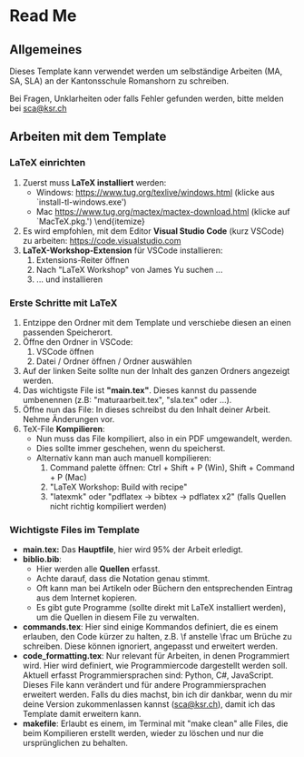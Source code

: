 # Read Me

## Allgemeines

Dieses Template kann verwendet werden um selbständige Arbeiten (MA, SA, SLA) an der Kantonsschule Romanshorn zu schreiben.

Bei Fragen, Unklarheiten oder falls Fehler gefunden werden, bitte melden bei sca@ksr.ch

## Arbeiten mit dem Template

### LaTeX einrichten

   1. Zuerst muss **LaTeX installiert** werden:
      * Windows: https://www.tug.org/texlive/windows.html (klicke aus `install-tl-windows.exe')
      * Mac https://www.tug.org/mactex/mactex-download.html (klicke auf `MacTeX.pkg.')
    \end{itemize}
   1. Es wird empfohlen, mit dem Editor **Visual Studio Code** (kurz VSCode) zu arbeiten: https://code.visualstudio.com
   1. **LaTeX-Workshop-Extension** für VSCode installieren:
      1. Extensions-Reiter öffnen
      1. Nach "LaTeX Workshop" von James Yu suchen ...
      1. ... und installieren

### Erste Schritte mit LaTeX

   1. Entzippe den Ordner mit dem Template und verschiebe diesen an einen passenden Speicherort.
   1. Öffne den Ordner in VSCode:
      1. VSCode öffnen
      1. Datei / Ordner öffnen / Ordner auswählen
   1. Auf der linken Seite sollte nun der Inhalt des ganzen Ordners angezeigt werden.
   1. Das wichtigste File ist **"main.tex"**. Dieses kannst du passende umbenennen (z.B: "maturaarbeit.tex", "sla.tex" oder ...).
   1. Öffne nun das File: In dieses schreibst du den Inhalt deiner Arbeit. Nehme Änderungen vor.
   1. TeX-File **Kompilieren**:
      * Nun muss das File kompiliert, also in ein PDF umgewandelt, werden.
      * Dies sollte immer geschehen, wenn du speicherst.
      * Alternativ kann man auch manuell kompilieren:
        1. Command palette öffnen: Ctrl + Shift + P (Win), Shift + Command + P (Mac)
        1. "LaTeX Workshop: Build with recipe"
        1. "latexmk" oder "pdflatex -> bibtex -> pdflatex x2" (falls Quellen nicht richtig kompiliert werden)

### Wichtigste Files im Template

   * **main.tex:** Das **Hauptfile**, hier wird $95\%$ der Arbeit erledigt.
   * **biblio.bib**:
      * Hier werden alle **Quellen** erfasst.
      * Achte darauf, dass die Notation genau stimmt.
      * Oft kann man bei Artikeln oder Büchern den entsprechenden Eintrag aus dem Internet kopieren.
      * Es gibt gute Programme (sollte direkt mit LaTeX installiert werden), um die Quellen in diesem File zu verwalten.
   * **commands.tex**: Hier sind einige Kommandos definiert, die es einem erlauben, den Code kürzer zu halten, z.B. \f anstelle \frac um Brüche zu schreiben. Diese können ignoriert, angepasst und erweitert werden.
   * **code_formatting.tex**: Nur relevant für Arbeiten, in denen Programmiert wird. Hier wird definiert, wie Programmiercode dargestellt werden soll. Aktuell erfasst Programmiersprachen sind: Python, C#, JavaScript. Dieses File kann verändert und für andere Programmiersprachen erweitert werden. Falls du dies machst, bin ich dir dankbar, wenn du mir deine Version zukommenlassen kannst (sca@ksr.ch), damit ich das Template damit erweitern kann.
   * **makefile**: Erlaubt es einem, im Terminal mit "make clean" alle Files, die beim Kompilieren erstellt werden, wieder zu löschen und nur die ursprünglichen zu behalten.